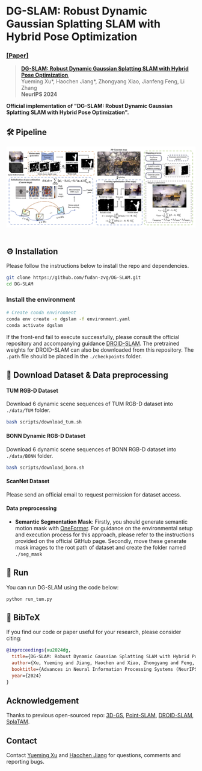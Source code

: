 # DG-SLAM: Robust Dynamic Gaussian Splatting SLAM with Hybrid Pose Optimization
### [[Paper]](https://arxiv.org/abs/2411.08373) 

> [**DG-SLAM: Robust Dynamic Gaussian Splatting SLAM with Hybrid Pose Optimization**](https://arxiv.org/abs/2411.08373),            
> Yueming Xu*, Haochen Jiang*, Zhongyang Xiao, Jianfeng Feng, Li Zhang  
> **NeurIPS 2024**

**Official implementation of "DG-SLAM: Robust Dynamic Gaussian Splatting SLAM with Hybrid Pose Optimization".** 

## 🛠️ Pipeline
<div align="center">
  <img src="assets/pipeline.jpg"/>
</div><br/>

## ⚙️ Installation

Please follow the instructions below to install the repo and dependencies.

```bash
git clone https://github.com/fudan-zvg/DG-SLAM.git
cd DG-SLAM
```

### Install the environment

```bash
# Create conda environment
conda env create -n dgslam -f environment.yaml
conda activate dgslam
```

If the front-end fail to execute successfully, please consult the official repository and accompanying guidance [DROID-SLAM](https://github.com/princeton-vl/DROID-SLAM.git). The pretrained weights for DROID-SLAM can also be downloaded from this repository. The `.path` file should be placed in the `./checkpoints` folder.


## 📂 Download Dataset & Data preprocessing

#### TUM RGB-D Dataset
Download 6 dynamic scene sequences of TUM RGB-D dataset into `./data/TUM` folder.

```bash
bash scripts/download_tum.sh 
```

#### BONN Dynamic RGB-D Dataset
Download 6 dynamic scene sequences of BONN RGB-D dataset into `./data/BONN` folder.

```bash
bash scripts/download_bonn.sh 
```

#### ScanNet Dataset
Please send an official email to request permission for dataset access.

#### Data preprocessing
- **Semantic Segmentation Mask**: Firstly, you should generate semantic motion mask with [OneFormer](https://github.com/SHI-Labs/OneFormer). For guidance on the environmental setup and execution process for this approach, please refer to the instructions provided on the official GitHub page. Secondly, move these generate mask images to the root path of dataset and create the folder named `./seg_mask`  


## 🔄 Run
You can run DG-SLAM using the code below:

```
python run_tum.py
```

## 📜 BibTeX
If you find our code or paper useful for your research, please consider citing:
```bibtex
@inproceedings{xu2024dg,
  title={DG-SLAM: Robust Dynamic Gaussian Splatting SLAM with Hybrid Pose Optimization},
  author={Xu, Yueming and Jiang, Haochen and Xiao, Zhongyang and Feng, Jianfeng and Zhang, Li},
  booktitle={Advances in Neural Information Processing Systems (NeurIPS)},
  year={2024}
}
```

## Acknowledgement
Thanks to previous open-sourced repo: [3D-GS](https://github.com/graphdeco-inria/gaussian-splatting), [Point-SLAM](https://github.com/eriksandstroem/Point-SLAM), [DROID-SLAM](https://github.com/princeton-vl/DROID-SLAM), [SplaTAM](https://github.com/spla-tam/SplaTAM).

## Contact
Contact [Yueming Xu](xuyueming21@m.fudan.edu.cn) and [Haochen Jiang](jianghc1995@gmail.com) for questions, comments and reporting bugs.
